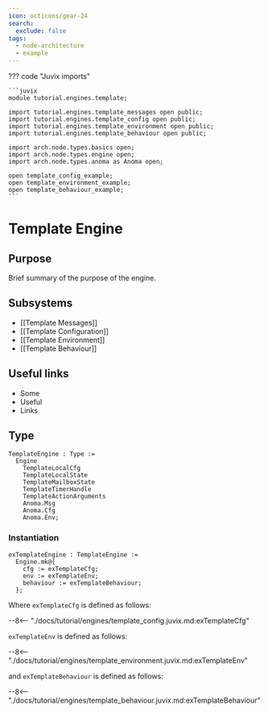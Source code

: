 ```yaml
---
icon: octicons/gear-24
search:
  exclude: false
tags:
  - node-architecture
  - example
---
```


??? code "Juvix imports"

    ```juvix
    module tutorial.engines.template;

    import tutorial.engines.template_messages open public;
    import tutorial.engines.template_config open public;
    import tutorial.engines.template_environment open public;
    import tutorial.engines.template_behaviour open public;

    import arch.node.types.basics open;
    import arch.node.types.engine open;
    import arch.node.types.anoma as Anoma open;

    open template_config_example;
    open template_environment_example;
    open template_behaviour_example;
    ```

# Template Engine

## Purpose

Brief summary of the purpose of the engine.

## Subsystems

- [[Template Messages]]
- [[Template Configuration]]
- [[Template Environment]]
- [[Template Behaviour]]

## Useful links

- Some
- Useful
- Links

## Type

<!-- --8<-- [start:TemplateEngine] -->
```juvix
TemplateEngine : Type :=
  Engine
    TemplateLocalCfg
    TemplateLocalState
    TemplateMailboxState
    TemplateTimerHandle
    TemplateActionArguments
    Anoma.Msg
    Anoma.Cfg
    Anoma.Env;
```
<!-- --8<-- [end:TemplateEngine] -->

### Instantiation

<!-- --8<-- [start:exTemplateEngine] -->
```juvix
exTemplateEngine : TemplateEngine :=
  Engine.mk@{
    cfg := exTemplateCfg;
    env := exTemplateEnv;
    behaviour := exTemplateBehaviour;
  };
```
<!-- --8<-- [end:exTemplateEngine] -->

Where `exTemplateCfg` is defined as follows:

--8<-- "./docs/tutorial/engines/template_config.juvix.md:exTemplateCfg"

`exTemplateEnv` is defined as follows:

--8<-- "./docs/tutorial/engines/template_environment.juvix.md:exTemplateEnv"

and `exTemplateBehaviour` is defined as follows:

--8<-- "./docs/tutorial/engines/template_behaviour.juvix.md:exTemplateBehaviour"
